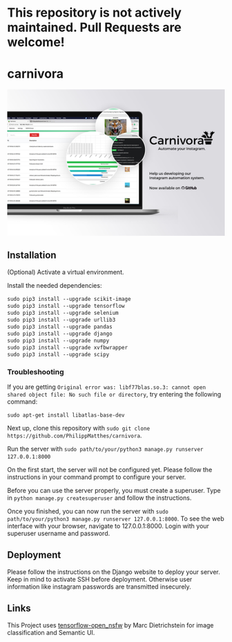 # This repository is not actively maintained. Pull Requests are welcome!

# carnivora

![Showcase](MOCKUP.jpg?raw=true "DragTimer App")

## Installation
(Optional) Activate a virtual environment.

Install the needed dependencies:
```
sudo pip3 install --upgrade scikit-image
sudo pip3 install --upgrade tensorflow
sudo pip3 install --upgrade selenium
sudo pip3 install --upgrade urllib3
sudo pip3 install --upgrade pandas
sudo pip3 install --upgrade django
sudo pip3 install --upgrade numpy
sudo pip3 install --upgrade xvfbwrapper
sudo pip3 install --upgrade scipy
```

### Troubleshooting

If you are getting `Original error was: libf77blas.so.3: cannot open shared object file: No such file or directory`, try entering the following command:
```
sudo apt-get install libatlas-base-dev
```

Next up, clone this repository with `sudo git clone https://github.com/PhilippMatthes/carnivora`.

Run the server with `sudo path/to/your/python3 manage.py runserver 127.0.0.1:8000`

On the first start, the server will not be configured yet. Please follow the instructions in your command prompt to configure your server.

Before you can use the server properly, you must create a superuser. Type in `python manage.py createsuperuser` and follow the instructions.

Once you finished, you can now run the server with `sudo path/to/your/python3 manage.py runserver 127.0.0.1:8000`. To see the web interface with your browser, navigate to 127.0.0.1:8000. Login with your superuser username and password.

## Deployment
Please follow the instructions on the Django website to deploy your server. Keep in mind to activate SSH before deployment. Otherwise user information like instagram passwords are transmitted insecurely.

## Links

This Project uses [tensorflow-open_nsfw](https://github.com/mdietrichstein/tensorflow-open_nsfw) by Marc Dietrichstein
for image classification and Semantic UI.

